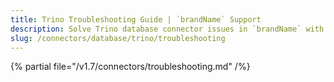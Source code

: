 ```yaml
---
title: Trino Troubleshooting Guide | `brandName` Support
description: Solve Trino database connector issues in `brandName` with expert troubleshooting guides, error fixes, and step-by-step solutions for seamless data integration.
slug: /connectors/database/trino/troubleshooting
---
```


{% partial file="/v1.7/connectors/troubleshooting.md" /%}
